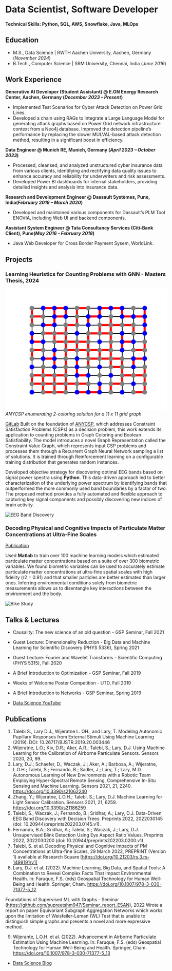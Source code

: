 # Data Scientist, Software Developer

#### Technical Skills: Python, SQL, AWS, Snowflake, Java, MLOps

## Education				       		
- M.S., Data Science	| RWTH Aachen University, Aachen, Germany (_November 2024_)	 			        		
- B.Tech., Computer Science | SRM University, Chennai, India (_June 2016_)

## Work Experience
**Generative AI Developer (Student Assistant) @ E.ON Energy Research Center, Aachen, Germany (_December 2023 – Present_)**
- Implemented Test Scenarios for Cyber Attack Detection on Power Grid Lines.
- Developed a chain using RAGs to integrate a Large Language Model for generating attack graphs based on Power Grid network infrastructure context from a Neo4j database. Improved the detection pipeline’s performance by replacing the slower MULVAL-based attack detection method, resulting in a significant boost in efficiency.

**Data Engineer @ Munich RE, Munich, Germany (_April 2023 – October 2023_)**
- Processed, cleansed, and analyzed unstructured cyber insurance data from various clients, identifying and rectifying data quality issues to enhance accuracy and reliability for underwriters and risk assessments.
- Developed Power BI dashboards for internal stakeholders, providing detailed insights and analysis into insurance data.

**Research and Development Engineer @ Dassault Systèmes, Pune, India(_February 2018 – March 2020_)**
- Developed and maintained various components for Dassault’s PLM Tool ENOVIA, including Web UI and backend components.

**Assistant System Engineer @ Tata Consultancy Services (Citi-Bank Client), Pune(_May 2016 - February 2018_)**
- Java Web Developer for Cross Border Payment Sysem, WorldLink. 

## Projects
### Learning Heuristics for Counting Problems with GNN - Masters Thesis, 2024

![grid](anycsp_grid.gif)<br>
*ANYCSP enumerating 2-coloring solution for a 11 x 11 grid graph*

[GitLab](https://git.rwth-aachen.de/supreetshm947/anycsp_enum/)
Built on the foundation of [ANYCSP](https://arxiv.org/abs/2208.10227), which addresses Constraint Satisfaction Problems (CSPs) as a decision problem, this work extends its application to counting problems in Graph Coloring and Boolean Satisfiability.
The model introduces a novel Graph Representation called the Constraint Value Graph, which represents input CSP problems and processes them through a Recurrent Graph Neural Network sampling a list of solutions.
It is trained through Reinforcement learning on a configurable training distribution that generates random instances.

Developed objective strategy for discovering optimal EEG bands based on signal power spectra using **Python**. This data-driven approach led to better characterization of the underlying power spectrum by identifying bands that outperformed the more commonly used band boundaries by a factor of two. The proposed method provides a fully automated and flexible approach to capturing key signal components and possibly discovering new indices of brain activity.

![EEG Band Discovery](/assets/img/eeg_band_discovery.jpeg)

### Decoding Physical and Cognitive Impacts of Particulate Matter Concentrations at Ultra-Fine Scales
[Publication](https://www.mdpi.com/1424-8220/22/11/4240)

Used **Matlab** to train over 100 machine learning models which estimated particulate matter concentrations based on a suite of over 300 biometric variables. We found biometric variables can be used to accurately estimate particulate matter concentrations at ultra-fine spatial scales with high fidelity (r2 = 0.91) and that smaller particles are better estimated than larger ones. Inferring environmental conditions solely from biometric measurements allows us to disentangle key interactions between the environment and the body.

![Bike Study](/assets/img/bike_study.jpeg)

## Talks & Lectures
- Causality: The new science of an old question - GSP Seminar, Fall 2021
- Guest Lecture: Dimensionality Reduction - Big Data and Machine Learning for Scientific Discovery (PHYS 5336), Spring 2021
- Guest Lecture: Fourier and Wavelet Transforms - Scientific Computing (PHYS 5315), Fall 2020
- A Brief Introduction to Optimization - GSP Seminar, Fall 2019
- Weeks of Welcome Poster Competition - UTD, Fall 2019
- A Brief Introduction to Networks - GSP Seminar, Spring 2019

- [Data Science YouTube](https://www.youtube.com/channel/UCa9gErQ9AE5jT2DZLjXBIdA)

## Publications
1. Talebi S., Lary D.J., Wijeratne L. OH., and Lary, T. Modeling Autonomic Pupillary Responses from External Stimuli Using Machine Learning (2019). DOI: 10.26717/BJSTR.2019.20.003446
2. Wijeratne, L.O.; Kiv, D.R.; Aker, A.R.; Talebi, S.; Lary, D.J. Using Machine Learning for the Calibration of Airborne Particulate Sensors. Sensors 2020, 20, 99.
3. Lary, D.J.; Schaefer, D.; Waczak, J.; Aker, A.; Barbosa, A.; Wijeratne, L.O.H.; Talebi, S.; Fernando, B.; Sadler, J.; Lary, T.; Lary, M.D. Autonomous Learning of New Environments with a Robotic Team Employing Hyper-Spectral Remote Sensing, Comprehensive In-Situ Sensing and Machine Learning. Sensors 2021, 21, 2240. https://doi.org/10.3390/s21062240
4. Zhang, Y.; Wijeratne, L.O.H.; Talebi, S.; Lary, D.J. Machine Learning for Light Sensor Calibration. Sensors 2021, 21, 6259. https://doi.org/10.3390/s21186259
5. Talebi, S.; Waczak, J.; Fernando, B.; Sridhar, A.; Lary, D.J. Data-Driven EEG Band Discovery with Decision Trees. Preprints 2022, 2022030145 (doi: 10.20944/preprints202203.0145.v1).
6. Fernando, B.A.; Sridhar, A.; Talebi, S.; Waczak, J.; Lary, D.J. Unsupervised Blink Detection Using Eye Aspect Ratio Values. Preprints 2022, 2022030200 (doi: 10.20944/preprints202203.0200.v1).
7. Talebi, S. et al. Decoding Physical and Cognitive Impacts of PM Concentrations at Ultra-fine Scales, 29 March 2022, PREPRINT (Version 1) available at Research Square [https://doi.org/10.21203/rs.3.rs-1499191/v1]
8. Lary, D.J. et al. (2022). Machine Learning, Big Data, and Spatial Tools: A Combination to Reveal Complex Facts That Impact Environmental Health. In: Faruque, F.S. (eds) Geospatial Technology for Human Well-Being and Health. Springer, Cham. https://doi.org/10.1007/978-3-030-71377-5_12



Foundations of Supervised ML with Graphs - Seminar (https://github.com/supreetshm947/Seminar_report_ESAN), 2022
Wrote a report on paper Equivariant Subgraph Aggregation Networks which works upon the limitation of Weisfeiler-Leman (WL) Test that is unable to distinguish simple graphs and presents a novel and more expressive method.

9. Wijerante, L.O.H. et al. (2022). Advancement in Airborne Particulate Estimation Using Machine Learning. In: Faruque, F.S. (eds) Geospatial Technology for Human Well-Being and Health. Springer, Cham. https://doi.org/10.1007/978-3-030-71377-5_13

- [Data Science Blog](https://medium.com/@shawhin)
